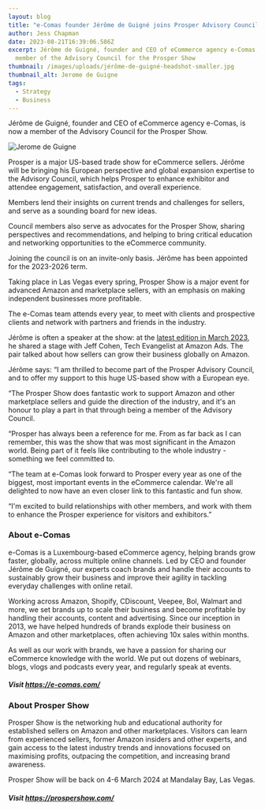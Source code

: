 ```yaml
---
layout: blog
title: "e-Comas founder Jérôme de Guigné joins Prosper Advisory Council "
author: Jess Chapman
date: 2023-08-21T16:39:06.586Z
excerpt: Jérôme de Guigné, founder and CEO of eCommerce agency e-Comas, is now a
  member of the Advisory Council for the Prosper Show
thumbnail: /images/uploads/jérôme-de-guigné-headshot-smaller.jpg
thumbnail_alt: Jerome de Guigne
tags:
  - Strategy
  - Business
---
```

<!--StartFragment-->

Jérôme de Guigné, founder and CEO of eCommerce agency e-Comas, is now a member of the Advisory Council for the Prosper Show. 

![Jerome de Guigne](/images/uploads/jérôme-de-guigné-headshot-smaller.jpg "Jerome de Guigne")

Prosper is a major US-based trade show for eCommerce sellers. Jérôme will be bringing his European perspective and global expansion expertise to the Advisory Council, which helps Prosper to enhance exhibitor and attendee engagement, satisfaction, and overall experience. 

Members lend their insights on current trends and challenges for sellers, and serve as a sounding board for new ideas. 

Council members also serve as advocates for the Prosper Show, sharing perspectives and recommendations, and helping to bring critical education and networking opportunities to the eCommerce community.

Joining the council is on an invite-only basis. Jérôme has been appointed for the 2023-2026 term. 

Taking place in Las Vegas every spring, Prosper Show is a major event for advanced Amazon and marketplace sellers, with an emphasis on making independent businesses more profitable. 

The e-Comas team attends every year, to meet with clients and prospective clients and network with partners and friends in the industry. 

Jérôme is often a speaker at the show: at the [latest edition in March 2023](https://e-comas.com/2023/03/28/global-growth-metrics-and-ai-what-we-learned-at-prosper-show-2023.html), he shared a stage with Jeff Cohen, Tech Evangelist at Amazon Ads. The pair talked about how sellers can grow their business globally on Amazon.

Jérôme says: “I am thrilled to become part of the Prosper Advisory Council, and to offer my support to this huge US-based show with a European eye.

“The Prosper Show does fantastic work to support Amazon and other marketplace sellers and guide the direction of the industry, and it's an honour to play a part in that through being a member of the Advisory Council.

“Prosper has always been a reference for me. From as far back as I can remember, this was the show that was most significant in the Amazon world. Being part of it feels like contributing to the whole industry - something we feel committed to.

“The team at e-Comas look forward to Prosper every year as one of the biggest, most important events in the eCommerce calendar. We're all delighted to now have an even closer link to this fantastic and fun show. 

“I'm excited to build relationships with other members, and work with them to enhance the Prosper experience for visitors and exhibitors.”

### About e-Comas

e-Comas is a Luxembourg-based eCommerce agency, helping brands grow faster, globally, across multiple online channels. Led by CEO and founder Jérôme de Guigné, our experts coach brands and handle their accounts to sustainably grow their business and improve their agility in tackling everyday challenges with online retail.

Working across Amazon, Shopify, CDiscount, Veepee, Bol, Walmart and more, we set brands up to scale their business and become profitable by handling their accounts, content and advertising. Since our inception in 2013, we have helped hundreds of brands explode their business on Amazon and other marketplaces, often achieving 10x sales within months. 

As well as our work with brands, we have a passion for sharing our eCommerce knowledge with the world. We put out dozens of webinars, blogs, vlogs and podcasts every year, and regularly speak at events.

##### Visit <https://e-comas.com/>

### About Prosper Show

Prosper Show is the networking hub and educational authority for established sellers on Amazon and other marketplaces. Visitors can learn from experienced sellers, former Amazon insiders and other experts, and gain access to the latest industry trends and innovations focused on maximising profits, outpacing the competition, and increasing brand awareness. 

Prosper Show will be back on 4-6 March 2024 at Mandalay Bay, Las Vegas. 

##### Visit <https://prospershow.com/>

<!--EndFragment-->
